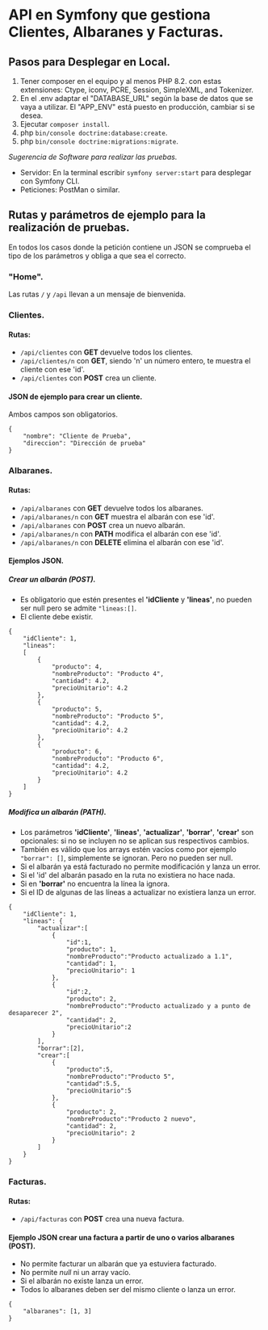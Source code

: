 # API en Symfony que gestiona Clientes, Albaranes y Facturas.

## Pasos para Desplegar en Local.
1. Tener composer en el equipo y al menos PHP 8.2. con estas extensiones: Ctype, iconv, PCRE, Session, SimpleXML, and Tokenizer.
2. En el .env adaptar el "DATABASE_URL" según la base de datos que se vaya a utilizar. El "APP_ENV" está puesto en producción, cambiar si se desea.
3. Ejecutar `composer install`.
4. php `bin/console doctrine:database:create`.
5. php `bin/console doctrine:migrations:migrate`.

_Sugerencia de Software para realizar las pruebas._
* Servidor: En la terminal escribir `symfony server:start` para desplegar con Symfony CLI.
* Peticiones: PostMan o similar.

## Rutas y parámetros de ejemplo para la realización de pruebas.
En todos los casos donde la petición contiene un JSON se comprueba el tipo de los parámetros y obliga a que sea el correcto.

### "Home".
Las rutas `/` y `/api` llevan a un mensaje de bienvenida.

### Clientes.
#### Rutas:
* `/api/clientes` con **GET** devuelve todos los clientes.
* `/api/clientes/n` con **GET**, siendo 'n' un número entero, te muestra el cliente con ese 'id'.
* `/api/clientes` con **POST** crea un cliente.

#### JSON de ejemplo para crear un cliente.
Ambos campos son obligatorios.

```
{
    "nombre": "Cliente de Prueba",
    "direccion": "Dirección de prueba"
}
```

### Albaranes.
#### Rutas:
* `/api/albaranes` con **GET** devuelve todos los albaranes.
* `/api/albaranes/n` con **GET** muestra el albarán con ese 'id'.
* `/api/albaranes` con **POST** crea un nuevo albarán.
* `/api/albaranes/n` con **PATH** modifica el albarán con ese 'id'.
* `/api/albaranes/n` con **DELETE** elimina el albarán con ese 'id'.

#### Ejemplos JSON.
##### Crear un albarán (POST).
* Es obligatorio que estén presentes el **'idCliente** y **'lineas'**, no pueden ser null pero se admite `"lineas:[]`. 
* El cliente debe existir.

```
{
    "idCliente": 1,
    "lineas": 
    [
        {
            "producto": 4,
            "nombreProducto": "Producto 4",
            "cantidad": 4.2,
            "precioUnitario": 4.2
        },
        {
            "producto": 5,
            "nombreProducto": "Producto 5",
            "cantidad": 4.2,
            "precioUnitario": 4.2
        },
        {
            "producto": 6,
            "nombreProducto": "Producto 6",
            "cantidad": 4.2,
            "precioUnitario": 4.2
        }
    ]
}
```

##### Modifica un albarán (PATH).
* Los parámetros **'idCliente'**, **'lineas'**, **'actualizar'**, **'borrar'**, **'crear'** son opcionales: si no se incluyen no se aplican sus respectivos cambios.
* También es válido que los arrays estén vacíos como por ejemplo  `"borrar": []`, simplemente se ignoran. Pero no pueden ser null.
* Si el albarán ya está facturado no permite modificación y lanza un error. 
* Si el 'id' del albarán pasado en la ruta no existiera no hace nada.
* Si en **'borrar'** no encuentra la línea la ignora.
* Si el ID de algunas de las líneas a actualizar no existiera lanza un error.

```
{
    "idCliente": 1,
    "lineas": {
        "actualizar":[
            {
                "id":1,
                "producto": 1,
                "nombreProducto":"Producto actualizado a 1.1",
                "cantidad": 1,
                "precioUnitario": 1
            },
            {
                "id":2,
                "producto": 2,
                "nombreProducto":"Producto actualizado y a punto de desaparecer 2",
                "cantidad": 2,
                "precioUnitario":2
            }
        ],
        "borrar":[2],
        "crear":[
            {
                "producto":5,
                "nombreProducto":"Producto 5",
                "cantidad":5.5,
                "precioUnitario":5
            },
            {
                "producto": 2,
                "nombreProducto":"Producto 2 nuevo",
                "cantidad": 2,
                "precioUnitario": 2
            }
        ]
    }
}
```

### Facturas.
#### Rutas:
* `/api/facturas` con **POST** crea una nueva factura.

#### Ejemplo JSON crear una factura a partir de uno o varios albaranes (POST).
* No permite facturar un albarán que ya estuviera facturado.
* No permite *null* ni un array vacío.
* Si el albarán no existe lanza un error.
* Todos lo albaranes deben ser del mismo cliente o lanza un error.

```
{
    "albaranes": [1, 3]
}
```
